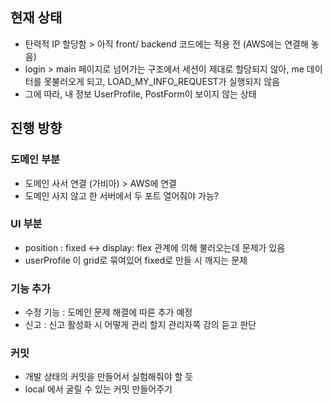 ## 현재 상태

- 탄력적 IP 할당함 > 아직 front/ backend 코드에는 적용 전 (AWS에는 연결해 놓음)
- login > main 페이지로 넘어가는 구조에서 세션이 제대로 할당되지 않아, me 데이터를 못불러오게 되고, LOAD_MY_INFO_REQUEST가 실행되지 않음
- 그에 따라, 내 정보 UserProfile, PostForm이 보이지 않는 상태

## 진행 방향

### 도메인 부분

- 도메인 사서 연결 (가비아) > AWS에 연결
- 도메인 사지 않고 한 서버에서 두 포트 열어줘야 가능?

### UI 부분

- position : fixed <-> display: flex 관계에 의해 불러오는데 문제가 있음
- userProfile 이 grid로 묶여있어 fixed로 만들 시 깨지는 문제

### 기능 추가

- 수정 기능 : 도메인 문제 해결에 따른 추가 예정
- 신고 : 신고 활성화 시 어떻게 관리 할지 관리자쪽 강의 듣고 판단

### 커밋

- 개발 상태의 커밋을 만들어서 실험해줘야 할 듯
- local 에서 굴릴 수 있는 커밋 만들어주기
